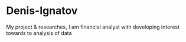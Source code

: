 # Denis-Ignatov
My project &amp; researches,
I am financial analyst with developing interest towards to analysis of data
